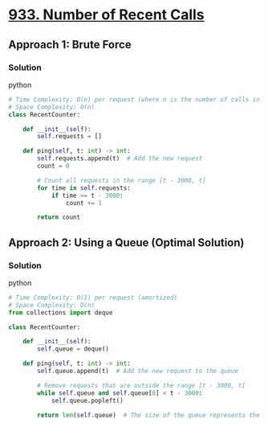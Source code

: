 # [933. Number of Recent Calls](https://leetcode.com/problems/number-of-recent-calls/)

## Approach 1: Brute Force

### Solution
python
```python
# Time Complexity: O(n) per request (where n is the number of calls in the time window)
# Space Complexity: O(n)
class RecentCounter:

    def __init__(self):
        self.requests = []

    def ping(self, t: int) -> int:
        self.requests.append(t)  # Add the new request
        count = 0

        # Count all requests in the range [t - 3000, t]
        for time in self.requests:
            if time >= t - 3000:
                count += 1

        return count
```

## Approach 2: Using a Queue (Optimal Solution)

### Solution
python
```python
# Time Complexity: O(1) per request (amortized)
# Space Complexity: O(n)
from collections import deque

class RecentCounter:

    def __init__(self):
        self.queue = deque()

    def ping(self, t: int) -> int:
        self.queue.append(t)  # Add the new request to the queue

        # Remove requests that are outside the range [t - 3000, t]
        while self.queue and self.queue[0] < t - 3000:
            self.queue.popleft()

        return len(self.queue)  # The size of the queue represents the number of valid requests
```


